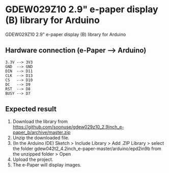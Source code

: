 # GDEW029Z10 2.9" e-paper display (B) library for Arduino
GDEW029Z10 2.9" e-paper display (B) library for Arduino
## Hardware connection (e-Paper --> Arduino)
    3.3V --> 3V3
    GND  --> GND
    DIN  --> D11
    CLK  --> D13
    CS   --> D10
    DC   --> D9
    RST  --> D8
    BUSY --> D7
## Expected result
1.  Download the library from https://github.com/soonuse/gdew029z10_2.9inch_e-paper_b/archive/master.zip
2.  Unzip the downloaded file.
3.  (In the Arduino IDE) Sketch > Include Library > Add .ZIP Library > select the folder gdew042t2_4.2inch_e-paper-master/arduino/epd2in9b from the unzipped folder > Open
4.  Upload the project.
5.  The e-Paper will display images.

